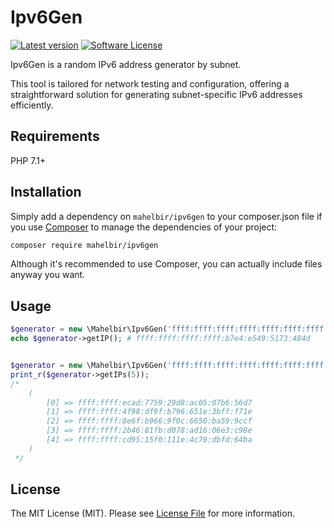 # Ipv6Gen

[![Latest version][ico-version]][link-packagist]
[![Software License][ico-license]][link-license]

Ipv6Gen is a random IPv6 address generator by subnet.

This tool is tailored for network testing and configuration, offering a straightforward solution for generating subnet-specific IPv6 addresses efficiently.

## Requirements

PHP 7.1+

## Installation

Simply add a dependency on `mahelbir/ipv6gen` to your composer.json file if you
use [Composer](https://getcomposer.org/) to manage the dependencies of your project:

```sh
composer require mahelbir/ipv6gen
```

Although it's recommended to use Composer, you can actually include files anyway you want.

## Usage

```php
$generator = new \Mahelbir\Ipv6Gen('ffff:ffff:ffff:ffff:ffff:ffff:ffff:ffff', 64);
echo $generator->getIP(); # ffff:ffff:ffff:ffff:b7e4:e549:5173:484d


$generator = new \Mahelbir\Ipv6Gen('ffff:ffff:ffff:ffff:ffff:ffff:ffff:ffff', 32);
print_r($generator->getIPs(5));
/*
    (
        [0] => ffff:ffff:ecad:7759:29d8:ac05:07b6:56d7
        [1] => ffff:ffff:4f98:df9f:b796:651e:3bff:f71e
        [2] => ffff:ffff:8e6f:b966:9f0c:6650:ba59:9ccf
        [3] => ffff:ffff:2b46:81fb:d078:ad16:06e3:c98e
        [4] => ffff:ffff:cd95:15f0:111e:4c70:dbfd:64ba
    )
 */
```

## License

The MIT License (MIT). Please see [License File][link-license] for more information.

[ico-version]: https://img.shields.io/packagist/v/mahelbir/ipv6gen.svg?style=flat-square

[ico-license]: https://img.shields.io/badge/license-MIT-brightgreen.svg?style=flat-square

[link-packagist]: https://packagist.org/packages/mahelbir/ipv6gen

[link-license]: LICENSE